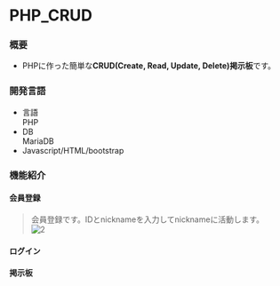 # PHP_CRUD

### 概要
* PHPに作った簡単な**CRUD(Create, Read, Update, Delete)掲示板**です。

### 開発言語
* 言語 <br>
PHP
* DB <br>
MariaDB
* Javascript/HTML/bootstrap
### 機能紹介
#### 会員登録
> 会員登録です。IDとnicknameを入力してnicknameに活動します。<br>
![2](https://user-images.githubusercontent.com/43987455/48406965-1e499d00-e779-11e8-893b-a14ff2af710d.JPG)
#### ログイン
> 

#### 掲示板


